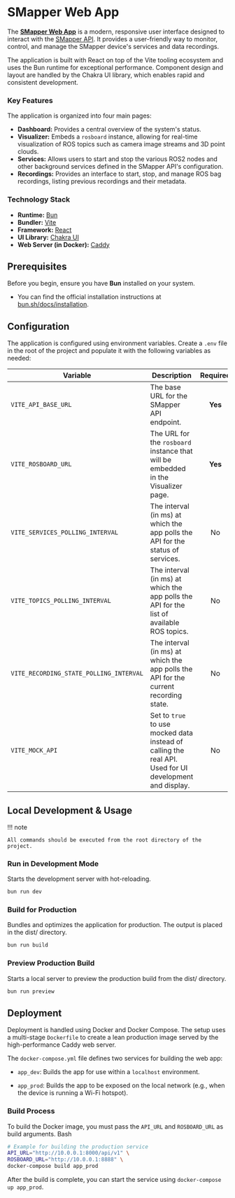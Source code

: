 # SMapper Web App

The [**SMapper Web App**](https://github.com/snt-arg/smapper_app) is a modern, responsive user interface designed to interact with the [SMapper API](./smapper_api.md). It provides a user-friendly way to monitor, control, and manage the SMapper device's services and data recordings.

The application is built with React on top of the Vite tooling ecosystem and uses the Bun runtime for exceptional performance. Component design and layout are handled by the Chakra UI library, which enables rapid and consistent development.

### Key Features

The application is organized into four main pages:

- **Dashboard:** Provides a central overview of the system's status.
- **Visualizer:** Embeds a `rosboard` instance, allowing for real-time visualization of ROS topics such as camera image streams and 3D point clouds.
- **Services:** Allows users to start and stop the various ROS2 nodes and other background services defined in the SMapper API's configuration.
- **Recordings:** Provides an interface to start, stop, and manage ROS bag recordings, listing previous recordings and their metadata.

### Technology Stack

- **Runtime:** [Bun](https://bun.sh/)
- **Bundler:** [Vite](https://vitejs.dev/)
- **Framework:** [React](https://react.dev/)
- **UI Library:** [Chakra UI](https://chakra-ui.com/)
- **Web Server (in Docker):** [Caddy](https://caddyserver.com/)

## Prerequisites

Before you begin, ensure you have **Bun** installed on your system.

- You can find the official installation instructions at [bun.sh/docs/installation](https://bun.sh/docs/installation).

## Configuration

The application is configured using environment variables. Create a `.env` file in the root of the project and populate it with the following variables as needed:

| Variable                                | Description                                                                                            | Required | Default |
| --------------------------------------- | ------------------------------------------------------------------------------------------------------ | :------: | :-----: |
| `VITE_API_BASE_URL`                     | The base URL for the SMapper API endpoint.                                                             | **Yes**  |   \-    |
| `VITE_ROSBOARD_URL`                     | The URL for the `rosboard` instance that will be embedded in the Visualizer page.                      | **Yes**  |   \-    |
| `VITE_SERVICES_POLLING_INTERVAL`        | The interval (in ms) at which the app polls the API for the status of services.                        |    No    | `1000`  |
| `VITE_TOPICS_POLLING_INTERVAL`          | The interval (in ms) at which the app polls the API for the list of available ROS topics.              |    No    | `3000`  |
| `VITE_RECORDING_STATE_POLLING_INTERVAL` | The interval (in ms) at which the app polls the API for the current recording state.                   |    No    | `1000`  |
| `VITE_MOCK_API`                         | Set to `true` to use mocked data instead of calling the real API. Used for UI development and display. |    No    |   \-    |

## Local Development & Usage

!!! note

    All commands should be executed from the root directory of the project.

### Run in Development Mode

Starts the development server with hot-reloading.

```sh
bun run dev
```

### Build for Production

Bundles and optimizes the application for production. The output is placed in the dist/ directory.

```bash
bun run build
```

### Preview Production Build

Starts a local server to preview the production build from the dist/ directory.

```bash
bun run preview
```

## Deployment

Deployment is handled using Docker and Docker Compose. The setup uses a multi-stage `Dockerfile` to create a lean production image served by the high-performance Caddy web server.

The `docker-compose.yml` file defines two services for building the web app:

- `app_dev`: Builds the app for use within a `localhost` environment.

- `app_prod`: Builds the app to be exposed on the local network (e.g., when the device is running a Wi-Fi hotspot).

### Build Process

To build the Docker image, you must pass the `API_URL` and `ROSBOARD_URL` as build arguments.
Bash

```bash
# Example for building the production service
API_URL="http://10.0.0.1:8000/api/v1" \
ROSBOARD_URL="http://10.0.0.1:8888" \
docker-compose build app_prod
```

After the build is complete, you can start the service using `docker-compose up app_prod`.
